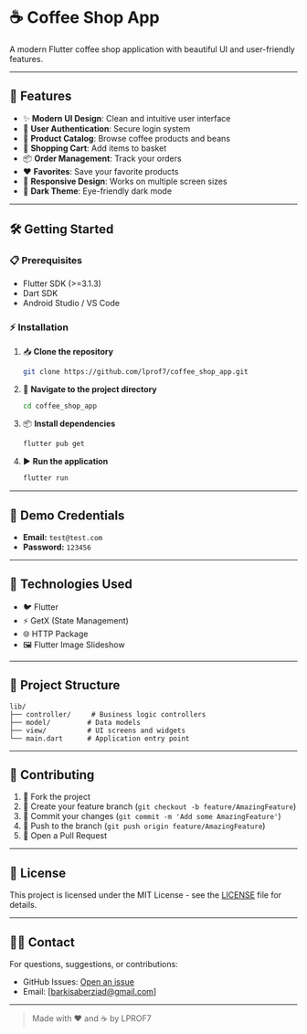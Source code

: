 # ☕️ Coffee Shop App

A modern Flutter coffee shop application with beautiful UI and user-friendly features.

---

## 🚀 Features

- ✨ **Modern UI Design**: Clean and intuitive user interface
- 🔐 **User Authentication**: Secure login system
- 🛒 **Product Catalog**: Browse coffee products and beans
- 🧺 **Shopping Cart**: Add items to basket
- 📦 **Order Management**: Track your orders
- ❤️ **Favorites**: Save your favorite products
- 📱 **Responsive Design**: Works on multiple screen sizes
- 🌙 **Dark Theme**: Eye-friendly dark mode

---

## 🛠️ Getting Started

### 📋 Prerequisites
- Flutter SDK (>=3.1.3)
- Dart SDK
- Android Studio / VS Code

### ⚡ Installation

1. 📥 **Clone the repository**
   ```bash
   git clone https://github.com/lprof7/coffee_shop_app.git
   ```
2. 📂 **Navigate to the project directory**
   ```bash
   cd coffee_shop_app
   ```
3. 📦 **Install dependencies**
   ```bash
   flutter pub get
   ```
4. ▶️ **Run the application**
   ```bash
   flutter run
   ```

---

## 🧪 Demo Credentials
- **Email:** `test@test.com`
- **Password:** `123456`

---

## 🧰 Technologies Used

- 🐦 Flutter
- ⚡ GetX (State Management)
- 🌐 HTTP Package
- 🖼️ Flutter Image Slideshow

---

## 📁 Project Structure

```
lib/
├── controller/     # Business logic controllers
├── model/         # Data models
├── view/          # UI screens and widgets
└── main.dart      # Application entry point
```

---

## 🤝 Contributing

1. 🍴 Fork the project
2. 🌿 Create your feature branch (`git checkout -b feature/AmazingFeature`)
3. 💾 Commit your changes (`git commit -m 'Add some AmazingFeature'`)
4. 🚀 Push to the branch (`git push origin feature/AmazingFeature`)
5. 📝 Open a Pull Request

---

## 📜 License

This project is licensed under the MIT License - see the [LICENSE](LICENSE) file for details.

---

## 🙋‍♂️ Contact

For questions, suggestions, or contributions:
- GitHub Issues: [Open an issue](https://github.com/lprof7/coffee_shop_app/issues)
- Email: [barkisaberziad@gmail.com]

---

> Made with ❤️ and ☕️ by LPROF7